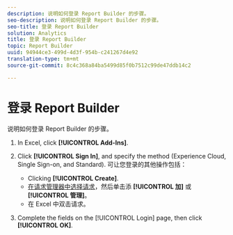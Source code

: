 ```yaml
---
description: 说明如何登录 Report Builder 的步骤。
seo-description: 说明如何登录 Report Builder 的步骤。
seo-title: 登录 Report Builder
solution: Analytics
title: 登录 Report Builder
topic: Report Builder
uuid: 94944ce3-499d-4d3f-954b-c241267d4e92
translation-type: tm+mt
source-git-commit: 8c4c368a84ba5499d85f0b7512c99de47ddb14c2

---
```



# 登录 Report Builder

说明如何登录 Report Builder 的步骤。

1. In Excel, click **[!UICONTROL Add-Ins]**.
1. Click **[!UICONTROL Sign In]**, and specify the method (Experience Cloud, Single Sign-on, and Standard). 可让您登录的其他操作包括：

   * Clicking **[!UICONTROL Create]**.
   * [在请求管理器中选择请求](/help/analyze/report-builder/manage-requests/r-arb-manage-requests.md)，然后单击添 **[!UICONTROL 加]** 或 **[!UICONTROL 管理]**。
   * 在 Excel 中双击请求。

1. Complete the fields on the [!UICONTROL Login] page, then click **[!UICONTROL OK]**.

